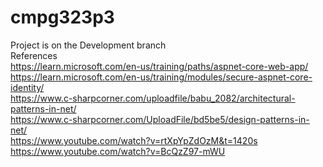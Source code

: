 # cmpg323p3 <br />
Project is on the Development branch <br />
References<br />
https://learn.microsoft.com/en-us/training/paths/aspnet-core-web-app/ <br />
https://learn.microsoft.com/en-us/training/modules/secure-aspnet-core-identity/ <br />
https://www.c-sharpcorner.com/uploadfile/babu_2082/architectural-patterns-in-net/ <br />
https://www.c-sharpcorner.com/UploadFile/bd5be5/design-patterns-in-net/ <br /> 
https://www.youtube.com/watch?v=rtXpYpZdOzM&t=1420s <br />
https://www.youtube.com/watch?v=BcQzZ97-mWU <br />

